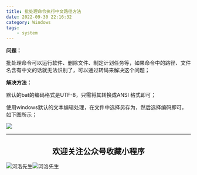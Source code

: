 ```yaml
---
title: 批处理命令执行中文路径方法
date: 2022-09-30 22:16:32
category: Windows
tags: 
    - system 
---
```


**问题：**

批处理命令可以运行软件、删除文件、制定计划任务等，如果命令中的路径、文件名含有中文的话就无法识别了，可以通过转码来解决这个问题；

**解决方法：**

默认的bat的编码格式是UTF-8，只需将其转换成ANSI 格式即可；

使用windows默认的文本编辑处理，在文件中选择另存为，然后选择编码即可，如下图所示；

![](https://s3.bmp.ovh/imgs/2022/09/30/55af22d6954e4c20.png)



---

## <center>欢迎关注公众号收藏小程序</center>

![河洛先生](https://s2.loli.net/2022/06/23/bYdtKDC2U5J7iWr.jpg)![河洛先生](https://s2.loli.net/2022/06/23/PlUgz5KSHm7OBke.jpg)
